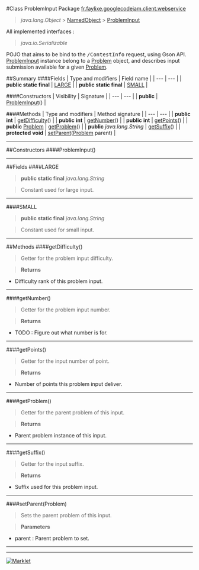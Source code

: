 #Class ProblemInput
Package [fr.faylixe.googlecodejam.client.webservice](README.md)<br>

> *java.lang.Object* > [NamedObject](../common/NamedObject.md) > [ProblemInput](ProblemInput.md)

All implemented interfaces :
> *java.io.Serializable*

POJO that aims to be bind to the <tt>/ContestInfo</tt>
 request, using Gson API. [ProblemInput](ProblemInput.md) instance belong
 to a [Problem](Problem.md) object, and describes input submission
 available for a given [Problem](Problem.md).


##Summary
####Fields
| Type and modifiers | Field name |
| --- | --- |
| **public static final** | [LARGE](#large) |
| **public static final** | [SMALL](#small) |

####Constructors
| Visibility | Signature |
| --- | --- |
| **public** | [ProblemInput](#probleminput)() |

####Methods
| Type and modifiers | Method signature |
| --- | --- |
| **public** **int** | [getDifficulty](#getdifficulty)() |
| **public** **int** | [getNumber](#getnumber)() |
| **public** **int** | [getPoints](#getpoints)() |
| **public** [Problem](Problem.md) | [getProblem](#getproblem)() |
| **public** *java.lang.String* | [getSuffix](#getsuffix)() |
| **protected** **void** | [setParent](#setparentproblem)([Problem](Problem.md) parent) |

---


##Constructors
####ProblemInput()
> 


---


##Fields
####LARGE
> **public static final** *java.lang.String*

> Constant used for large input.

---

####SMALL
> **public static final** *java.lang.String*

> Constant used for small input.

---


##Methods
####getDifficulty()
> Getter for the problem input difficulty.

> **Returns**
* Difficulty rank of this problem input.


---

####getNumber()
> Getter for the problem input number.

> **Returns**
* TODO : Figure out what number is for.


---

####getPoints()
> Getter for the input number of point.

> **Returns**
* Number of points this problem input deliver.


---

####getProblem()
> Getter for the parent problem of this input.

> **Returns**
* Parent problem instance of this input.


---

####getSuffix()
> Getter for the input suffix.

> **Returns**
* Suffix used for this problem input.


---

####setParent(Problem)
> Sets the parent problem of this input.

> **Parameters**
* parent : Parent problem to set.


---

---

[![Marklet](https://img.shields.io/badge/Generated%20by-Marklet-green.svg)](https://github.com/Faylixe/marklet)